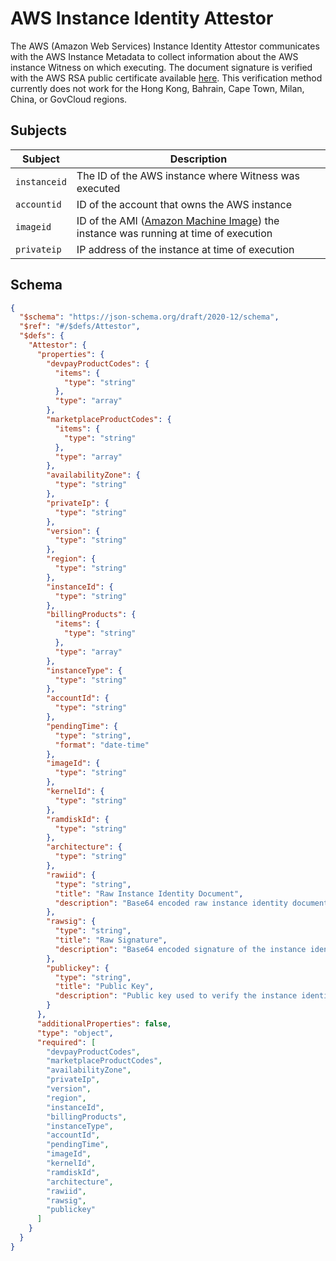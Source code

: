 # AWS Instance Identity Attestor

The AWS (Amazon Web Services) Instance Identity Attestor communicates with the AWS Instance Metadata to collect
information about the AWS instance Witness on which executing. The document signature is
verified with the AWS RSA public certificate available [here](https://docs.aws.amazon.com/AWSEC2/latest/UserGuide/verify-signature.html).
This verification method currently does not work for the Hong Kong, Bahrain, Cape Town, Milan, China, or
GovCloud regions.

## Subjects

| Subject | Description |
| ------- | ----------- |
| `instanceid` | The ID of the AWS instance where Witness was executed |
| `accountid` | ID of the account that owns the AWS instance |
| `imageid` | ID of the AMI ([Amazon Machine Image](https://docs.aws.amazon.com/AWSEC2/latest/UserGuide/AMIs.html)) the instance was running at time of execution |
| `privateip` | IP address of the instance at time of execution |

## Schema
```json
{
  "$schema": "https://json-schema.org/draft/2020-12/schema",
  "$ref": "#/$defs/Attestor",
  "$defs": {
    "Attestor": {
      "properties": {
        "devpayProductCodes": {
          "items": {
            "type": "string"
          },
          "type": "array"
        },
        "marketplaceProductCodes": {
          "items": {
            "type": "string"
          },
          "type": "array"
        },
        "availabilityZone": {
          "type": "string"
        },
        "privateIp": {
          "type": "string"
        },
        "version": {
          "type": "string"
        },
        "region": {
          "type": "string"
        },
        "instanceId": {
          "type": "string"
        },
        "billingProducts": {
          "items": {
            "type": "string"
          },
          "type": "array"
        },
        "instanceType": {
          "type": "string"
        },
        "accountId": {
          "type": "string"
        },
        "pendingTime": {
          "type": "string",
          "format": "date-time"
        },
        "imageId": {
          "type": "string"
        },
        "kernelId": {
          "type": "string"
        },
        "ramdiskId": {
          "type": "string"
        },
        "architecture": {
          "type": "string"
        },
        "rawiid": {
          "type": "string",
          "title": "Raw Instance Identity Document",
          "description": "Base64 encoded raw instance identity document from AWS"
        },
        "rawsig": {
          "type": "string",
          "title": "Raw Signature",
          "description": "Base64 encoded signature of the instance identity document"
        },
        "publickey": {
          "type": "string",
          "title": "Public Key",
          "description": "Public key used to verify the instance identity document signature"
        }
      },
      "additionalProperties": false,
      "type": "object",
      "required": [
        "devpayProductCodes",
        "marketplaceProductCodes",
        "availabilityZone",
        "privateIp",
        "version",
        "region",
        "instanceId",
        "billingProducts",
        "instanceType",
        "accountId",
        "pendingTime",
        "imageId",
        "kernelId",
        "ramdiskId",
        "architecture",
        "rawiid",
        "rawsig",
        "publickey"
      ]
    }
  }
}
```

